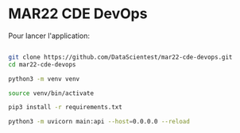 # MAR22 CDE DevOps

Pour lancer l'application:

```sh

git clone https://github.com/DataScientest/mar22-cde-devops.git
cd mar22-cde-devops

python3 -m venv venv

source venv/bin/activate

pip3 install -r requirements.txt

python3 -m uvicorn main:api --host=0.0.0.0 --reload
```
